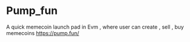 # Pump_fun
A quick memecoin launch pad in Evm , where user can create , sell , buy memecoins 
https://pump.fun/
